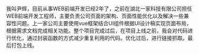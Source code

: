我叫尹辉，目前从事WEB前端开发已经2年了，之前在湖北一家科技有限公司担任WEB前端开发工程师，主要负责公司页面的架构、页面性能优化以及解决一些兼容性问题。上一家公司主要使用vue框架结合UI组件根据UI设计稿实现页面布局，根据需求文档完成相关功能。整个项目完成过后，在项目上线之前，我会对代码进行优化，通过封装函数的方式减少重复利用的代码。优化过后，进行链接抓取。最后打包上线。